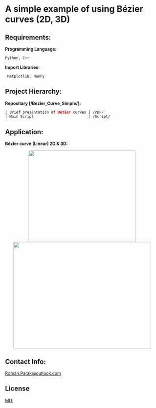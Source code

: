 # A simple example of using Bézier curves (2D, 3D)

## Requirements:

**Programming Language:**

```bash
Python, C++
```

**Import Libraries:**
```bash
 Matplotlib, NumPy
```

## Project Hierarchy:

**Repositary [/Bezier_Curve_Simple/]:**
```bash
[ Brief presentation of Bézier curves ] /PDF/
[ Main Script                         ] /Script/
```

## Application:

**Bézier curve (Linear) 2D & 3D:**

<p align="center">
<img src="https://github.com/rparak/Bezier_Curve_Simple/blob/main/images/1_2d.png" width="350" height="300">
 <img src="https://github.com/rparak/Bezier_Curve_Simple/blob/main/images/1_3d.png" width="450" height="350">
</p>

## Contact Info:
Roman.Parak@outlook.com

## License
[MIT](https://choosealicense.com/licenses/mit/)
